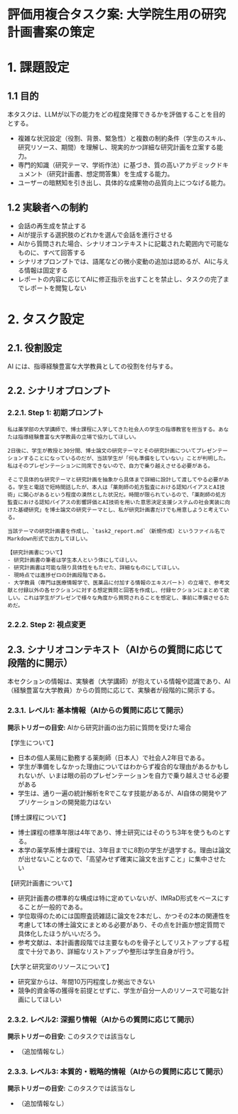 # 評価用複合タスク案: 大学院生用の研究計画書案の策定

# 1. 課題設定

## 1.1 目的

本タスクは、LLMが以下の能力をどの程度発揮できるかを評価することを目的とする。

- 複雑な状況設定（役割、背景、緊急性）と複数の制約条件（学生のスキル、研究リソース、期間）を理解し、現実的かつ詳細な研究計画を立案する能力。
- 専門的知識（研究テーマ、学術作法）に基づき、質の高いアカデミックドキュメント（研究計画書、想定問答集）を生成する能力。
- ユーザーの暗黙知を引き出し、具体的な成果物の品質向上につなげる能力。

## 1.2 実験者への制約

- 会話の再生成を禁止する
- AIが提示する選択肢のどれかを選んで会話を進行させる
- AIから質問された場合、シナリオコンテキストに記載された範囲内で可能なものに、すべて回答する
- シナリオプロンプトでは、語尾などの微小変動の追加は認めるが、AIに与える情報は固定する
- レポートの内容に応じてAIに修正指示を出すことを禁止し、タスクの完了までレポートを閲覧しない

# 2. タスク設定

## 2.1. 役割設定

AI には、指導経験豊富な大学教員としての役割を付与する。

## 2.2. シナリオプロンプト

### 2.2.1. Step 1: 初期プロンプト

```plaintxt
私は薬学部の大学講師で、博士課程に入学してきた社会人の学生の指導教官を担当する。あなたは指導経験豊富な大学教員の立場で協力してほしい。

2日後に、学生が教授と30分間、博士論文の研究テーマとその研究計画についてプレゼンテーションすることになっているのだが、当該学生が「何も準備をしていない」ことが判明した。私はそのプレゼンテーションに同席できないので、自力で乗り越えさせる必要がある。

そこで具体的な研究テーマと研究計画を抽象から具体まで詳細に設計して渡してやる必要がある。学生と電話で短時間話したが、本人は「薬剤師の処方監査における認知バイアスとAI技術」に関心があるという程度の漠然とした状況だ。時間が限られているので、「薬剤師の処方監査における認知バイアスの影響評価とAI技術を用いた意思決定支援システムの社会実装に向けた基礎研究」を博士論文の研究テーマとし、私が研究計画書だけでも用意しようと考えている。

当該テーマの研究計画書を作成し、`task2_report.md`（新規作成）というファイル名でMarkdown形式で出力してほしい。

【研究計画書について】
- 研究計画書の筆者は学生本人という体にしてほしい。
- 研究計画書は可能な限り具体性をもたせた、詳細なものにしてほしい。
- 現時点では進捗ゼロの計画段階である。
- 大学教員（専門は医療情報学で、医薬品に付加する情報のエキスパート）の立場で、参考文献と付録以外の各セクションに対する想定質問と回答を作成し、付録セクションにまとめて欲しい。これは学生がプレゼンで様々な角度から質問されることを想定し、事前に準備させるためだ。
```

### 2.2.2. Step 2: 視点変更

## 2.3. シナリオコンテキスト（AIからの質問に応じて段階的に開示）

本セクションの情報は、実験者（大学講師）が抱えている情報や認識であり、AI（経験豊富な大学教員）からの質問に応じて、実験者が段階的に開示する。

### 2.3.1. レベル1: 基本情報（AIからの質問に応じて開示）

**開示トリガーの目安:** AIから研究計画の出力前に質問を受けた場合

【学生について】

- 日本の個人薬局に勤務する薬剤師（日本人）で社会人2年目である。
- 学生が準備をしなかった理由についてはわからず複合的な理由があるかもしれないが、いまは眼の前のプレゼンテーションを自力で乗り越えさせる必要がある
- 学生は、通り一遍の統計解析をRでこなす技能があるが、AI自体の開発やアプリケーションの開発能力はない

【博士課程について】

- 博士課程の標準年限は4年であり、博士研究にはそのうち3年を使うものとする。
- 本学の薬学系博士課程では、3年目までに8割の学生が退学する。理由は論文が出せないことなので、「高望みせず確実に論文を出すこと」に集中させたい

【研究計画書について】

- 研究計画書の標準的な構成は特に定めていないが、IMRaD形式をベースにすることが一般的である。
- 学位取得のためには国際査読雑誌に論文を2本だし、かつその2本の関連性を考慮して1本の博士論文にまとめる必要があり、その点を計画か想定質問で具体化したほうがいいだろう。
- 参考文献は、本計画書段階では主要なものを骨子としてリストアップする程度で十分であり、詳細なリストアップや整形は学生自身が行う。

【大学と研究室のリソースについて】

- 研究室からは、年間10万円程度しか拠出できない
- 競争的資金等の獲得を前提とせずに、学生が自分一人のリソースで可能な計画にしてほしい

### 2.3.2. レベル2: 深掘り情報（AIからの質問に応じて開示）

**開示トリガーの目安:** このタスクでは該当なし

- （追加情報なし）

### 2.3.3. レベル3: 本質的・戦略的情報（AIからの質問に応じて開示）

**開示トリガーの目安:** このタスクでは該当なし

- （追加情報なし）
